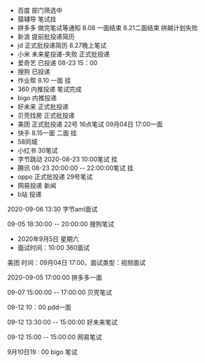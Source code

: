 - 百度 部门筛选中  
- 猿辅导 笔试挂 
- 拼多多 做完笔试等通知  8.08 一面结束 8.21二面结束 拼越计划失败
- 新浪 提前批投递简历 
- jd 正式批投递简历  8.27晚上笔试  
- 小米 未来星投递-失败 正式批投递 
- 爱奇艺 已投递   08-23 15：00  
- 搜狗 已投递  
- 作业帮 8.10 一面  挂
- 360 内推投递 笔试完成
- bigo  内推投递 
- 好未来 正式批投递 
- 贝壳找房 正式批投递  
- 美团 正式批投递  22号 16点笔试  09月04日 17:00一面  
- 快手 8.15一面 二面 挂
-  58同城
- 小红书 30笔试  
- 字节跳动 2020-08-23 10:00笔试 挂
-  腾讯 08-23 20:00:00 -- 22:00:00笔试 挂
- oppo 正式批投递  29号笔试
- 网易投递 新闻   
- b站 投递 



2020-09-06 13:30 字节aml面试

09-05 18:30:00 -- 20:00:00  搜狗笔试

- 2020年9月5日 星期六
- 面试时间：10:00 360面试 

美团 时间：09月04日 17:00，面试类型：视频面试 

2020-09-05 17:00:00 拼多多一面

09-07 15:00:00 -- 17:00:00 贝壳笔试 



09-12 10：00 pdd一面

09-12 13:30:00 -- 15:00:00 好未来笔试

09-12 15:00 -- 15:00:00 网易笔试

9月10日19 : 00 bigo 笔试 



 



 

